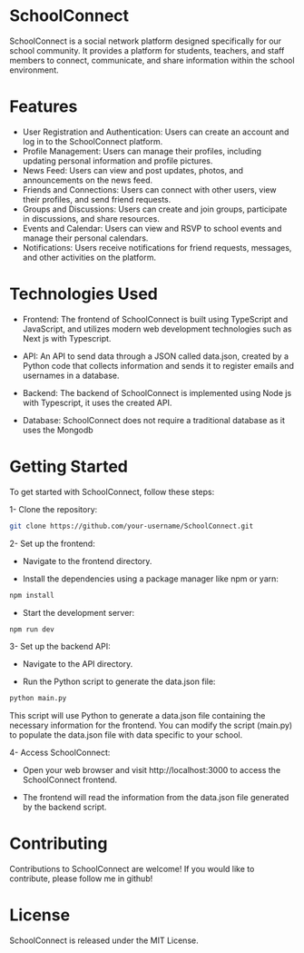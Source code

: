 # SchoolConnect

SchoolConnect is a social network platform designed specifically for our school community. It provides a platform for students, teachers, and staff members to connect, communicate, and share information within the school environment.

# Features

- User Registration and Authentication: Users can create an account and log in to the SchoolConnect platform.
- Profile Management: Users can manage their profiles, including updating personal information and profile pictures.
- News Feed: Users can view and post updates, photos, and announcements on the news feed.
- Friends and Connections: Users can connect with other users, view their profiles, and send friend requests.
- Groups and Discussions: Users can create and join groups, participate in discussions, and share resources.
- Events and Calendar: Users can view and RSVP to school events and manage their personal calendars.
- Notifications: Users receive notifications for friend requests, messages, and other activities on the platform.

# Technologies Used

- Frontend: The frontend of SchoolConnect is built using TypeScript and JavaScript, and utilizes modern web development technologies such as Next js with Typescript.
- API: An API to send data through a JSON called data.json, created by a Python code that collects information and sends it to register emails and usernames in a database.

- Backend: The backend of SchoolConnect is implemented using Node js with Typescript, it uses the created API.

- Database: SchoolConnect does not require a traditional database as it uses the Mongodb

# Getting Started

To get started with SchoolConnect, follow these steps:

1- Clone the repository:

```bash
git clone https://github.com/your-username/SchoolConnect.git
```

2- Set up the frontend:

- Navigate to the frontend directory.

- Install the dependencies using a package manager like npm or yarn:

```bash
npm install
```

- Start the development server:

```bash
npm run dev
```

3- Set up the backend API:

- Navigate to the API directory.

- Run the Python script to generate the data.json file:

```bash
python main.py
```

This script will use Python to generate a data.json file containing the necessary information for the frontend. You can modify the script (main.py) to populate the data.json file with data specific to your school.

4- Access SchoolConnect:

- Open your web browser and visit http://localhost:3000 to access the SchoolConnect frontend.

- The frontend will read the information from the data.json file generated by the backend script.

# Contributing

Contributions to SchoolConnect are welcome! If you would like to contribute, please follow me in github!

# License

SchoolConnect is released under the MIT License.
